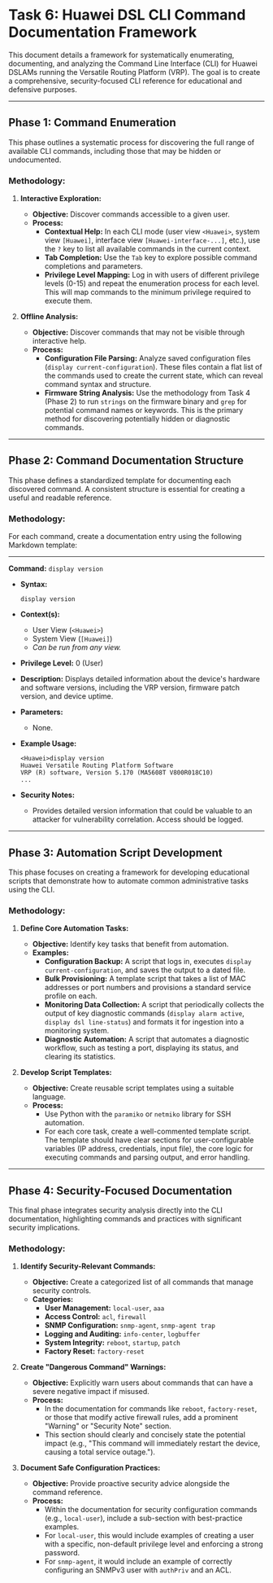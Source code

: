 # Task 6: Huawei DSL CLI Command Documentation Framework

This document details a framework for systematically enumerating, documenting, and analyzing the Command Line Interface (CLI) for Huawei DSLAMs running the Versatile Routing Platform (VRP). The goal is to create a comprehensive, security-focused CLI reference for educational and defensive purposes.

---

## Phase 1: Command Enumeration

This phase outlines a systematic process for discovering the full range of available CLI commands, including those that may be hidden or undocumented.

### Methodology:

1.  **Interactive Exploration:**
    *   **Objective:** Discover commands accessible to a given user.
    *   **Process:**
        *   **Contextual Help:** In each CLI mode (user view `<Huawei>`, system view `[Huawei]`, interface view `[Huawei-interface-...]`, etc.), use the `?` key to list all available commands in the current context.
        *   **Tab Completion:** Use the `Tab` key to explore possible command completions and parameters.
        *   **Privilege Level Mapping:** Log in with users of different privilege levels (0-15) and repeat the enumeration process for each level. This will map commands to the minimum privilege required to execute them.

2.  **Offline Analysis:**
    *   **Objective:** Discover commands that may not be visible through interactive help.
    *   **Process:**
        *   **Configuration File Parsing:** Analyze saved configuration files (`display current-configuration`). These files contain a flat list of the commands used to create the current state, which can reveal command syntax and structure.
        *   **Firmware String Analysis:** Use the methodology from Task 4 (Phase 2) to run `strings` on the firmware binary and `grep` for potential command names or keywords. This is the primary method for discovering potentially hidden or diagnostic commands.

---

## Phase 2: Command Documentation Structure

This phase defines a standardized template for documenting each discovered command. A consistent structure is essential for creating a useful and readable reference.

### Methodology:

For each command, create a documentation entry using the following Markdown template:

---

**Command:** `display version`

*   **Syntax:**
    ```
    display version
    ```

*   **Context(s):**
    *   User View (`<Huawei>`)
    *   System View (`[Huawei]`)
    *   *Can be run from any view.*

*   **Privilege Level:** 0 (User)

*   **Description:**
    Displays detailed information about the device's hardware and software versions, including the VRP version, firmware patch version, and device uptime.

*   **Parameters:**
    *   None.

*   **Example Usage:**
    ```
    <Huawei>display version
    Huawei Versatile Routing Platform Software
    VRP (R) software, Version 5.170 (MA5608T V800R018C10)
    ...
    ```
*   **Security Notes:**
    *   Provides detailed version information that could be valuable to an attacker for vulnerability correlation. Access should be logged.

---

## Phase 3: Automation Script Development

This phase focuses on creating a framework for developing educational scripts that demonstrate how to automate common administrative tasks using the CLI.

### Methodology:

1.  **Define Core Automation Tasks:**
    *   **Objective:** Identify key tasks that benefit from automation.
    *   **Examples:**
        *   **Configuration Backup:** A script that logs in, executes `display current-configuration`, and saves the output to a dated file.
        *   **Bulk Provisioning:** A template script that takes a list of MAC addresses or port numbers and provisions a standard service profile on each.
        *   **Monitoring Data Collection:** A script that periodically collects the output of key diagnostic commands (`display alarm active`, `display dsl line-status`) and formats it for ingestion into a monitoring system.
        *   **Diagnostic Automation:** A script that automates a diagnostic workflow, such as testing a port, displaying its status, and clearing its statistics.

2.  **Develop Script Templates:**
    *   **Objective:** Create reusable script templates using a suitable language.
    *   **Process:**
        *   Use Python with the `paramiko` or `netmiko` library for SSH automation.
        *   For each core task, create a well-commented template script. The template should have clear sections for user-configurable variables (IP address, credentials, input file), the core logic for executing commands and parsing output, and error handling.

---

## Phase 4: Security-Focused Documentation

This final phase integrates security analysis directly into the CLI documentation, highlighting commands and practices with significant security implications.

### Methodology:

1.  **Identify Security-Relevant Commands:**
    *   **Objective:** Create a categorized list of all commands that manage security controls.
    *   **Categories:**
        *   **User Management:** `local-user`, `aaa`
        *   **Access Control:** `acl`, `firewall`
        *   **SNMP Configuration:** `snmp-agent`, `snmp-agent trap`
        *   **Logging and Auditing:** `info-center`, `logbuffer`
        *   **System Integrity:** `reboot`, `startup`, `patch`
        *   **Factory Reset:** `factory-reset`

2.  **Create "Dangerous Command" Warnings:**
    *   **Objective:** Explicitly warn users about commands that can have a severe negative impact if misused.
    *   **Process:**
        *   In the documentation for commands like `reboot`, `factory-reset`, or those that modify active firewall rules, add a prominent "Warning" or "Security Note" section.
        *   This section should clearly and concisely state the potential impact (e.g., "This command will immediately restart the device, causing a total service outage.").

3.  **Document Safe Configuration Practices:**
    *   **Objective:** Provide proactive security advice alongside the command reference.
    *   **Process:**
        *   Within the documentation for security configuration commands (e.g., `local-user`), include a sub-section with best-practice examples.
        *   For `local-user`, this would include examples of creating a user with a specific, non-default privilege level and enforcing a strong password.
        *   For `snmp-agent`, it would include an example of correctly configuring an SNMPv3 user with `authPriv` and an ACL.